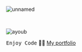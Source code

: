 # 
![unnamed](https://github.com/Ayoub-etoullali/IDA-TECH-Etude-de-Cas/assets/92756846/ee5b1029-e3b2-4697-96ef-0f24ebad2800)

<br>

![ayoub](https://user-images.githubusercontent.com/92756846/220727344-dbb21e84-4584-4055-bde5-a3c90a64a618.jpg)

<kbd>Enjoy Code</kbd> 👨‍💻
[My portfolio](https://ayoub-etoullali.netlify.app/)
